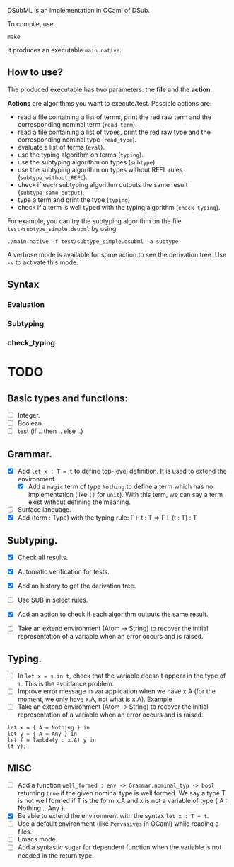 DSubML is an implementation in OCaml of DSub.

To compile, use
```
make
```

It produces an executable `main.native`.

## How to use?

The produced executable has two parameters: the **file** and the **action**.

**Actions** are algorithms you want to execute/test.
Possible actions are:
- read a file containing a list of terms, print the red raw term and the corresponding nominal term (`read_term`).
- read a file containing a list of types, print the red raw type and the corresponding nominal type (`read_type`).
- evaluate a list of terms (`eval`).
- use the typing algorithm on terms (`typing`).
- use the subtyping algorithm on types (`subtype`).
- use the subtyping algorithm on types without REFL rules (`subtype_without_REFL`).
- check if each subtyping algorithm outputs the same result
  (`subtype_same_output`).
- type a term and print the type (`typing`)
- check if a term is well typed with the typing algorithm (`check_typing`).

For example, you can try the subtyping algorithm on the file `test/subtype_simple.dsubml` by using:
```
./main.native -f test/subtype_simple.dsubml -a subtype
```

A verbose mode is available for some action to see the derivation tree. Use `-v`
to activate this mode.

## Syntax

### Evaluation

### Subtyping

### check_typing


TODO
====

## Basic types and functions:

- [ ] Integer.
- [ ] Boolean.
- [ ] test (if .. then .. else ..)

## Grammar.

- [x] Add `let x : T = t` to define top-level definition. It is used to extend
  the environment.
  - [x] Add a `magic` term of type `Nothing` to define a term which has no
    implementation (like `()` for `unit`). With this term, we can say a term
    exist without defining the meaning.
- [ ] Surface language.
- [x] Add (term : Type) with the typing rule: Γ ⊦ t : T => Γ ⊦ (t : T) : T

## Subtyping.

- [x] Check all results.
- [x] Automatic verification for tests.
- [x] Add an history to get the derivation tree.
- [ ] Use SUB in select rules.
- [x] Add an action to check if each algorithm outputs the same result.
- [ ] Take an extend environment (Atom ->
  String) to recover the initial representation of a variable when an error
  occurs and is raised.


## Typing.

- [ ] In `let x = s in t`, check that the variable doesn't appear in the type of
  `t`. This is the avoidance problem.
- [ ] Improve error message in var application when we have x.A (for the moment, we only have x.A, not what is x.A). Example
- [ ] Take an extend environment (Atom -> String) to recover the initial
  representation of a variable when an error occurs and is raised.

```
let x = { A = Nothing } in
let y = { A = Any } in
let f = lambda(y : x.A) y in
(f y);;
```

## MISC

- [ ] Add a function `well_formed : env -> Grammar.nominal_typ -> bool`
  returning `true` if the given nominal type is well formed. We say a type T is
  not well formed if T is the form x.A and x is not a variable of type { A :
  Nothing .. Any }.
- [x] Be able to extend the environment with the syntax `let x : T = t`.
- [ ] Use a default environment (like `Pervasives` in OCaml) while reading a files.
- [ ] Emacs mode.
- [ ] Add a syntastic sugar for dependent function when the variable is not needed in the return type.
